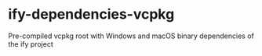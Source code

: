 # ify-dependencies-vcpkg
Pre-compiled vcpkg root with Windows and macOS binary dependencies of the ify project



